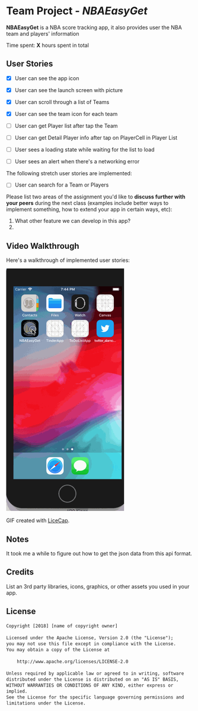 # Team Project - *NBAEasyGet*

**NBAEasyGet** is a NBA score tracking app, it also provides user the NBA team and players' information

Time spent: **X** hours spent in total

## User Stories

- [x] User can see the app icon
- [x] User can see the launch screen with picture
- [x] User can scroll through a list of Teams
- [x] User can see the team icon for each team
- [ ] User can get Player list after tap the Team
- [ ] User can get Detail Player info after tap on PlayerCell in Player List
- [ ] User sees a loading state while waiting for the list to load 
- [ ] User sees an alert when there's a networking error


The following stretch user stories are implemented:

- [ ] User can search for a Team or Players


Please list two areas of the assignment you'd like to **discuss further with your peers** during the next class (examples include better ways to implement something, how to extend your app in certain ways, etc):

1. What other feature we can develop in this app?
2.

## Video Walkthrough

Here's a walkthrough of implemented user stories:

<img src='https://github.com/TeamGetTicket/NBATeamProject/blob/master/src/NBAEasyGetDemo_02.gif' title='Video Walkthrough' width='' alt='Video Walkthrough' />

GIF created with [LiceCap](http://www.cockos.com/licecap/).

## Notes

It took me a while to figure out how to get the json data from this api format.

## Credits

List an 3rd party libraries, icons, graphics, or other assets you used in your app.



## License

    Copyright [2018] [name of copyright owner]

    Licensed under the Apache License, Version 2.0 (the "License");
    you may not use this file except in compliance with the License.
    You may obtain a copy of the License at

        http://www.apache.org/licenses/LICENSE-2.0

    Unless required by applicable law or agreed to in writing, software
    distributed under the License is distributed on an "AS IS" BASIS,
    WITHOUT WARRANTIES OR CONDITIONS OF ANY KIND, either express or implied.
    See the License for the specific language governing permissions and
    limitations under the License.
